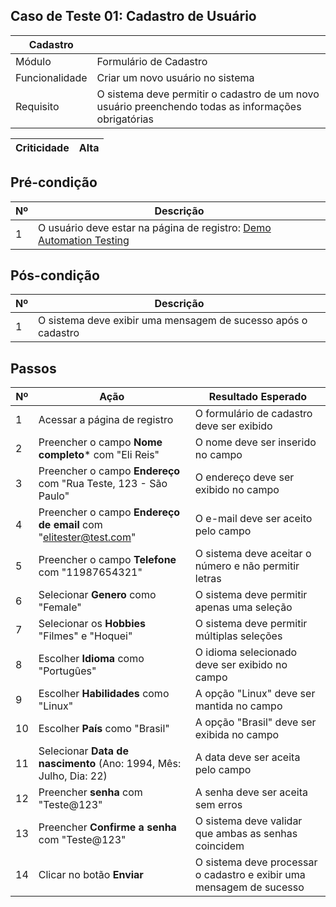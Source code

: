 ## Caso de Teste 01: Cadastro de Usuário

| Cadastro |                         |
|--------------|------------------------|
| Módulo       | Formulário de Cadastro |
| Funcionalidade | Criar um novo usuário no sistema |
| Requisito    | O sistema deve permitir o cadastro de um novo usuário preenchendo todas as informações obrigatórias |

| Criticidade | Alta |
| ----------- | ---- |

## Pré-condição

| Nº | Descrição |
| -- | ----------|
| 1  | O usuário deve estar na página de registro: [Demo Automation Testing](https://demo.automationtesting.in/Register.html) |

## Pós-condição

| Nº | Descrição |
| -- |----------- |
| 1  | O sistema deve exibir uma mensagem de sucesso após o cadastro |

## Passos

| Nº | Ação | Resultado Esperado | 
|----|------|---------------------|
| 1  | Acessar a página de registro | O formulário de cadastro deve ser exibido |
| 2  | Preencher o campo **Nome completo*** com "Eli Reis" | O nome deve ser inserido no campo |
| 3  | Preencher o campo **Endereço** com "Rua Teste, 123 - São Paulo" | O endereço deve ser exibido no campo |
| 4  | Preencher o campo **Endereço de email** com "elitester@test.com" | O e-mail deve ser aceito pelo campo |
| 5  | Preencher o campo **Telefone** com "11987654321" | O sistema deve aceitar o número e não permitir letras |
| 6  | Selecionar **Genero** como "Female" | O sistema deve permitir apenas uma seleção |
| 7  | Selecionar os **Hobbies** "Filmes" e "Hoquei" | O sistema deve permitir múltiplas seleções |
| 8  | Escolher **Idioma** como "Portugûes" | O idioma selecionado deve ser exibido no campo |
| 9  | Escolher **Habilidades** como "Linux" | A opção "Linux" deve ser mantida no campo |
| 10 | Escolher **País** como "Brasil" | A opção "Brasil" deve ser exibida no campo |
| 11 | Selecionar **Data de nascimento** (Ano: 1994, Mês: Julho, Dia: 22) | A data deve ser aceita pelo campo |
| 12 | Preencher **senha** com "Teste@123" | A senha deve ser aceita sem erros |
| 13 | Preencher **Confirme a senha** com "Teste@123" | O sistema deve validar que ambas as senhas coincidem |
| 14 | Clicar no botão **Enviar** | O sistema deve processar o cadastro e exibir uma mensagem de sucesso |
